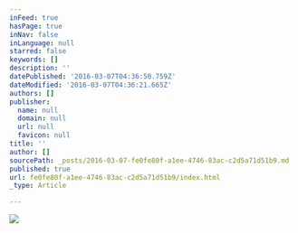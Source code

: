 ```yaml
---
inFeed: true
hasPage: true
inNav: false
inLanguage: null
starred: false
keywords: []
description: ''
datePublished: '2016-03-07T04:36:50.759Z'
dateModified: '2016-03-07T04:36:21.665Z'
authors: []
publisher:
  name: null
  domain: null
  url: null
  favicon: null
title: ''
author: []
sourcePath: _posts/2016-03-07-fe0fe80f-a1ee-4746-83ac-c2d5a71d51b9.md
published: true
url: fe0fe80f-a1ee-4746-83ac-c2d5a71d51b9/index.html
_type: Article

---
```

![](https://the-grid-user-content.s3-us-west-2.amazonaws.com/c1195284-3423-43ff-86d5-75115e35310c.png)